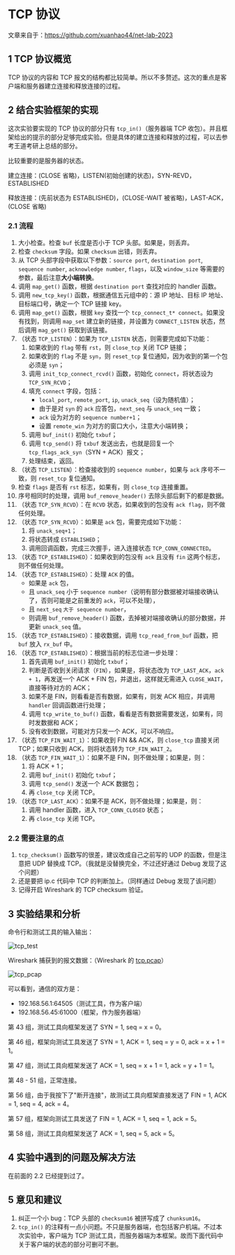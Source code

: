 # TCP 协议

文章来自于：<https://github.com/xuanhao44/net-lab-2023>

## 1 TCP 协议概览

TCP 协议的内容和 TCP 报文的结构都比较简单。所以不多赘述。这次的重点是客户端和服务器建立连接和释放连接的过程。

## 2 结合实验框架的实现

这次实验要实现的 TCP 协议的部分只有 `tcp_in()`（服务器端 TCP 收包）。并且框架给出的提示的部分足够完成实验。但是具体的建立连接和释放的过程，可以去参考王道考研上总结的部分。

比较重要的是服务器的状态。

建立连接：(CLOSE 省略)，LISTEN(初始创建的状态)，SYN-REVD，ESTABLISHED

释放连接：(先前状态为 ESTABLISHED)，(CLOSE-WAIT 被省略)，LAST-ACK，(CLOSE 省略)

### 2.1 流程

1. 大小检查。检查 `buf` 长度是否小于 TCP 头部。如果是，则丢弃。
2. 检查 `checksum` 字段。如果 `checksum` 出错，则丢弃。
3. 从 TCP 头部字段中获取以下参数：`source port`, `destination port`, `sequence number`, `acknowledge number`, `flags`，以及 `window_size` 等需要的参数，最后注意**大小端转换**。
4. 调用 `map_get()` 函数，根据 `destination port` 查找对应的 handler 函数。
5. 调用 `new_tcp_key()` 函数，根据通信五元组中的：源 IP 地址、目标 IP 地址、目标端口号，确定一个 TCP 链接 key。
6. 调用 `map_get()` 函数，根据 `key` 查找一个 `tcp_connect_t* connect`。如果没有找到，则调用 `map_set` 建立新的链接，并设置为 `CONNECT_LISTEN` 状态，然后调用 `mag_get()` 获取到该链接。
7. （状态 `TCP_LISTEN`）：如果为 `TCP_LISTEN` 状态，则需要完成如下功能：
   1. 如果收到的 `flag` 带有 `rst`，则 `close_tcp` 关闭 TCP 链接；
   2. 如果收到的 `flag` 不是 `syn`，则 `reset_tcp` 复位通知，因为收到的第一个包必须是 `syn`；
   3. 调用 `init_tcp_connect_rcvd()` 函数，初始化 `connect`，将状态设为 `TCP_SYN_RCVD`；
   4. 填充 `connect` 字段，包括：
      - `local_port`, `remote_port`, `ip`, `unack_seq`（设为随机值）；
      - 由于是对 `syn` 的 `ack` 应答包，`next_seq` 与 `unack_seq` 一致；
      - `ack` 设为对方的 `sequence number+1`；
      - 设置 `remote_win` 为对方的窗口大小，注意大小端转换；
   5. 调用 `buf_init()` 初始化 `txbuf`；
   6. 调用 `tcp_send()` 将 `txbuf` 发送出去，也就是回复一个 `tcp_flags_ack_syn`（SYN + ACK）报文；
   7. 处理结束，返回。
8. （状态 `TCP_LISTEN`）：检查接收到的 `sequence number`，如果与 `ack` 序号不一致，则 `reset_tcp` 复位通知。
9. 检查 `flags` 是否有 `rst` 标志，如果有，则 `close_tcp` 连接重置。
10. 序号相同时的处理，调用 `buf_remove_header()` 去除头部后剩下的都是数据。
11. （状态 `TCP_SYN_RCVD`）：在 `RCVD` 状态，如果收到的包没有 `ack flag`，则不做任何处理。
12. （状态 `TCP_SYN_RCVD`）：如果是 `ack` 包，需要完成如下功能：
    1. 将 `unack_seq+1`；
    2. 将状态转成 `ESTABLISHED`；
    3. 调用回调函数，完成三次握手，进入连接状态 `TCP_CONN_CONNECTED`。
13. （状态 `TCP_ESTABLISHED`）：如果收到的包没有 `ack` 且没有 `fin` 这两个标志，则不做任何处理。
14. （状态 `TCP_ESTABLISHED`）：处理 `ACK` 的值。
    - 如果是 `ack` 包，
    - 且 `unack_seq` 小于 `sequence number`（说明有部分数据被对端接收确认了，否则可能是之前重发的 `ack`，可以不处理），
    - 且 `next_seq` `大于 sequence number`，
    - 则调用 `buf_remove_header()` 函数，去掉被对端接收确认的部分数据，并更新 `unack_seq` 值。
15. （状态 `TCP_ESTABLISHED`）：接收数据，调用 `tcp_read_from_buf` 函数，把 `buf` 放入 `rx_buf` 中。
16. （状态 `TCP_ESTABLISHED`）：根据当前的标志位进一步处理：
    1. 首先调用 `buf_init()` 初始化 `txbuf`；
    2. 判断是否收到关闭请求（`FIN`），如果是，将状态改为 `TCP_LAST_ACK`，`ack + 1`，再发送一个 ACK + FIN 包，并退出，这样就无需进入 `CLOSE_WAIT`，直接等待对方的 ACK；
    3. 如果不是 FIN，则看看是否有数据，如果有，则发 ACK 相应，并调用 `handler` 回调函数进行处理；
    4. 调用 `tcp_write_to_buf()` 函数，看看是否有数据需要发送，如果有，同时发数据和 ACK；
    5. 没有收到数据，可能对方只发一个 ACK，可以不响应。
17. （状态 `TCP_FIN_WAIT_1`）：如果收到 FIN && ACK，则 `close_tcp` 直接关闭 TCP；如果只收到 ACK，则将状态转为 `TCP_FIN_WAIT_2`。
18. （状态 `TCP_FIN_WAIT_1`）：如果不是 FIN，则不做处理；如果是，则：
    1. 将 ACK + 1；
    2. 调用 `buf_init()` 初始化 `txbuf`；
    3. 调用 `tcp_send()` 发送一个 ACK 数据包；
    4. 再 `close_tcp` 关闭 TCP。
19. （状态 `TCP_LAST_ACK`）：如果不是 ACK，则不做处理；如果是，则：
    1. 调用 handler 函数，进入 `TCP_CONN_CLOSED` 状态；
    2. 再 `close_tcp` 关闭 TCP。

### 2.2 需要注意的点

1. `tcp_checksum()` 函数写的很差，建议改成自己之前写的 UDP 的函数，但是注意把 UDP 替换成 TCP。（我就是没替换完全，不过还好通过 Debug 发现了这个问题）
2. 还是要把 ip.c 代码中 TCP 的判断加上。（同样通过 Debug 发现了该问题）
3. 记得开启 Wireshark 的 TCP checksum 验证。

## 3 实验结果和分析

命令行和测试工具的输入输出：

![tcp_test](https://typora-1304621073.cos.ap-guangzhou.myqcloud.com/typora/net_lab/tcp_test.jpg)

Wireshark 捕获到的报文数据：（Wireshark 的 [tcp.pcap](../testing/data/tcp.pcap)）

![tcp_pcap](https://typora-1304621073.cos.ap-guangzhou.myqcloud.com/typora/net_lab/tcp_pcap.png)

可以看到，通信的双方是：

- 192.168.56.1:64505（测试工具，作为客户端）
- 192.168.56.45:61000（框架，作为服务器端）

第 43 组，测试工具向框架发送了 SYN = 1, seq = x = 0。

第 46 组，框架向测试工具发送了 SYN = 1, ACK = 1, seq = y = 0, ack = x + 1 = 1。

第 47 组，测试工具向框架发送了 ACK = 1, seq = x + 1 = 1, ack = y + 1 = 1。

第 48 - 51 组，正常连接。

第 56 组，由于我按下了"断开连接"，故测试工具向框架直接发送了 FIN = 1, ACK = 1, seq = 4, ack = 4。

第 57 组，框架向测试工具发送了 FIN = 1, ACK = 1, seq = 1, ack = 5。

第 58 组，测试工具向框架发送了 ACK = 1, seq = 5, ack = 5。

## 4 实验中遇到的问题及解决方法

在前面的 2.2 已经提到过了。

## 5 意见和建议

1. 纠正一个小 bug：TCP 头部的 `checksum16` 被拼写成了 `chunksum16`。
2. `tcp_in()` 的注释有一点小问题。不只是服务器端，也包括客户机端。不过本次实验中，客户端为 TCP 测试工具，而服务器端为本框架。故而下面代码中关于客户端的状态的部分可删可不删。
